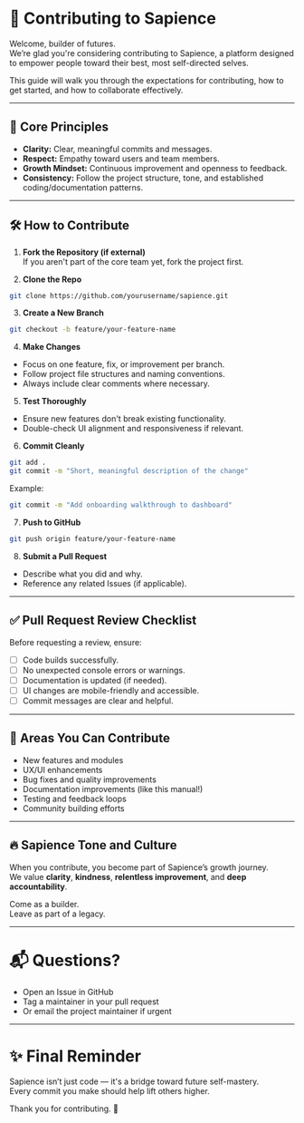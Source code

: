 # 🤝 Contributing to Sapience

Welcome, builder of futures.  
We’re glad you're considering contributing to Sapience, a platform designed to empower people toward their best, most self-directed selves.

This guide will walk you through the expectations for contributing, how to get started, and how to collaborate effectively.

---

## 📜 Core Principles

- **Clarity:** Clear, meaningful commits and messages.
- **Respect:** Empathy toward users and team members.
- **Growth Mindset:** Continuous improvement and openness to feedback.
- **Consistency:** Follow the project structure, tone, and established coding/documentation patterns.

---

## 🛠️ How to Contribute

1. **Fork the Repository (if external)**  
   If you aren't part of the core team yet, fork the project first.

2. **Clone the Repo**
```bash
git clone https://github.com/yourusername/sapience.git
```

3. **Create a New Branch**
```bash
git checkout -b feature/your-feature-name
```

4. **Make Changes**
- Focus on one feature, fix, or improvement per branch.
- Follow project file structures and naming conventions.
- Always include clear comments where necessary.

5. **Test Thoroughly**
- Ensure new features don't break existing functionality.
- Double-check UI alignment and responsiveness if relevant.

6. **Commit Cleanly**
```bash
git add .
git commit -m "Short, meaningful description of the change"
```
Example:
```bash
git commit -m "Add onboarding walkthrough to dashboard"
```

7. **Push to GitHub**
```bash
git push origin feature/your-feature-name
```

8. **Submit a Pull Request**
- Describe what you did and why.
- Reference any related Issues (if applicable).

---

## ✅ Pull Request Review Checklist

Before requesting a review, ensure:

- [ ] Code builds successfully.
- [ ] No unexpected console errors or warnings.
- [ ] Documentation is updated (if needed).
- [ ] UI changes are mobile-friendly and accessible.
- [ ] Commit messages are clear and helpful.

---

## 🚀 Areas You Can Contribute

- New features and modules
- UX/UI enhancements
- Bug fixes and quality improvements
- Documentation improvements (like this manual!)
- Testing and feedback loops
- Community building efforts

---

## 🔥 Sapience Tone and Culture

When you contribute, you become part of Sapience’s growth journey.  
We value **clarity**, **kindness**, **relentless improvement**, and **deep accountability**.

Come as a builder.  
Leave as part of a legacy.

---

# 📬 Questions?

- Open an Issue in GitHub
- Tag a maintainer in your pull request
- Or email the project maintainer if urgent

---

# ✨ Final Reminder

Sapience isn’t just code — it's a bridge toward future self-mastery.  
Every commit you make should help lift others higher.

Thank you for contributing. 🚀
